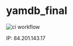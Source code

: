 # yamdb_final

![ci workflow](https://github.com/pencool/yamdb_final/actions/workflows/yamdb_workflow.yml/badge.svg)

IP: 84.201.143.17

